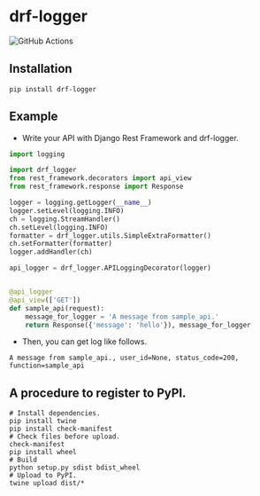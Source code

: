 # drf-logger

![GitHub Actions](https://github.com/yutayamazaki/drf-logger/workflows/Python%20package/badge.svg)

## Installation

```shell
pip install drf-logger
```


## Example

- Write your API with Django Rest Framework and drf-logger.

```python
import logging

import drf_logger
from rest_framework.decorators import api_view
from rest_framework.response import Response

logger = logging.getLogger(__name__)
logger.setLevel(logging.INFO)
ch = logging.StreamHandler()
ch.setLevel(logging.INFO)
formatter = drf_logger.utils.SimpleExtraFormatter()
ch.setFormatter(formatter)
logger.addHandler(ch)

api_logger = drf_logger.APILoggingDecorator(logger)


@api_logger
@api_view(['GET'])
def sample_api(request):
    message_for_logger = 'A message from sample_api.'
    return Response({'message': 'hello'}), message_for_logger
```

- Then, you can get log like follows.

```text
A message from sample_api., user_id=None, status_code=200, function=sample_api
```


## A procedure to register to PyPI.

```shell
# Install dependencies.
pip install twine
pip install check-manifest
# Check files before upload.
check-manifest
pip install wheel
# Build
python setup.py sdist bdist_wheel
# Upload to PyPI.
twine upload dist/*
```
